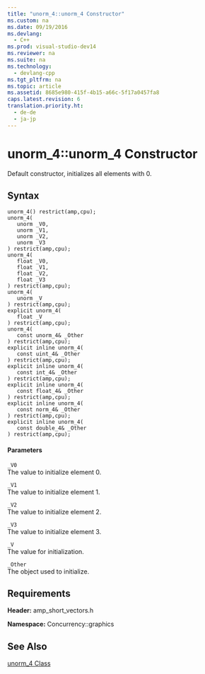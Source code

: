 ```yaml
---
title: "unorm_4::unorm_4 Constructor"
ms.custom: na
ms.date: 09/19/2016
ms.devlang: 
  - C++
ms.prod: visual-studio-dev14
ms.reviewer: na
ms.suite: na
ms.technology: 
  - devlang-cpp
ms.tgt_pltfrm: na
ms.topic: article
ms.assetid: 8685e980-415f-4b15-a66c-5f17a0457fa8
caps.latest.revision: 6
translation.priority.ht: 
  - de-de
  - ja-jp
---
```

# unorm_4::unorm_4 Constructor
Default constructor, initializes all elements with 0.  
  
## Syntax  
  
```  
unorm_4() restrict(amp,cpu);  
unorm_4(  
   unorm _V0,  
   unorm _V1,  
   unorm _V2,  
   unorm _V3  
) restrict(amp,cpu);  
unorm_4(  
   float _V0,  
   float _V1,  
   float _V2,  
   float _V3  
) restrict(amp,cpu);  
unorm_4(  
   unorm _V  
) restrict(amp,cpu);  
explicit unorm_4(  
   float _V  
) restrict(amp,cpu);  
unorm_4(  
   const unorm_4& _Other  
) restrict(amp,cpu);  
explicit inline unorm_4(  
   const uint_4& _Other  
) restrict(amp,cpu);  
explicit inline unorm_4(  
   const int_4& _Other  
) restrict(amp,cpu);  
explicit inline unorm_4(  
   const float_4& _Other  
) restrict(amp,cpu);  
explicit inline unorm_4(  
   const norm_4& _Other  
) restrict(amp,cpu);  
explicit inline unorm_4(  
   const double_4& _Other  
) restrict(amp,cpu);  
```  
  
#### Parameters  
 `_V0`  
 The value to initialize element 0.  
  
 `_V1`  
 The value to initialize element 1.  
  
 `_V2`  
 The value to initialize element 2.  
  
 `_V3`  
 The value to initialize element 3.  
  
 `_V`  
 The value for initialization.  
  
 `_Other`  
 The object used to initialize.  
  
## Requirements  
 **Header:** amp_short_vectors.h  
  
 **Namespace:** Concurrency::graphics  
  
## See Also  
 [unorm_4 Class](../vs140/unorm_4-Class.md)
